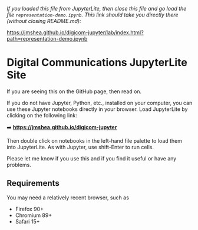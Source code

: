 *If you loaded this file from JupyterLite, then close this file and go load the file
`representation-demo.ipynb`. This link should take you directly there (without closing 
README.md):*

https://jmshea.github.io/digicom-jupyter/lab/index.html?path=representation-demo.ipynb

# Digital Communications JupyterLite Site

If you are seeing this on the GitHub page, then read on.

If you do not have Jupyter, Python, etc., installed on your computer, you can use these 
Jupyter notebooks directly in your browser. Load JupyterLite by clicking on the following link:

➡️ **https://jmshea.github.io/digicom-jupyter**

Then double click on notebooks in the left-hand file palette to load them into JupyterLite.
As with Jupyter, use shift-Enter to run cells.

Please let me know if you use this and if you find it useful or have any problems.

## Requirements

You may need a relatively recent browser, such as 
- Firefox 90+
- Chromium 89+
- Safari 15+

